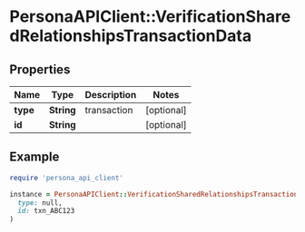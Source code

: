 # PersonaAPIClient::VerificationSharedRelationshipsTransactionData

## Properties

| Name | Type | Description | Notes |
| ---- | ---- | ----------- | ----- |
| **type** | **String** | transaction | [optional] |
| **id** | **String** |  | [optional] |

## Example

```ruby
require 'persona_api_client'

instance = PersonaAPIClient::VerificationSharedRelationshipsTransactionData.new(
  type: null,
  id: txn_ABC123
)
```

